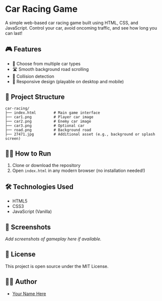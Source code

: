 # Car Racing Game

A simple web-based car racing game built using HTML, CSS, and JavaScript. Control your car, avoid oncoming traffic, and see how long you can last!

## 🎮 Features

- 🚗 Choose from multiple car types
- 🛣️ Smooth background road scrolling
- 🎯 Collision detection
- 📱 Responsive design (playable on desktop and mobile)

## 📁 Project Structure

```
car-racing/
├── index.html        # Main game interface
├── car1.png          # Player car image
├── car2.png          # Enemy car image
├── car3.png          # Optional car
├── road.png          # Background road
├── 27471.jpg         # Additional asset (e.g., background or splash screen)
```

## 🧑‍💻 How to Run

1. Clone or download the repository
2. Open `index.html` in any modern browser (no installation needed!)

## 🛠️ Technologies Used

- HTML5
- CSS3
- JavaScript (Vanilla)

## 📸 Screenshots

_Add screenshots of gameplay here if available._

## 📄 License

This project is open source under the MIT License.

## 👨‍💻 Author

- [Your Name Here](https://github.com/yourusername)